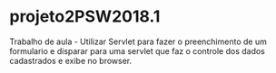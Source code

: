 # projeto2PSW2018.1
Trabalho de aula - Utilizar Servlet para fazer o preenchimento de um formulario e disparar para uma servlet que faz o controle dos dados cadastrados e exibe no browser.
